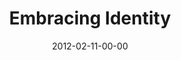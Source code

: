 ---
layout: message
category: message
series: "A Place at the Table"
title: "Embracing Identity"
date: 2012-02-11-00-00
message_id: 713
audio-description: "Chuck Mingo talks about how we view our identity&#58; as an abandoned orphan or treasured child of God."
audio: "http://www.crossroads.net/players/media/hq/placeatthetable_01.mp3"
audio-title: "Embracing Identity"
audio-duration: "42:42"
program-description: "A Place at the Table&#58; Week 1 Program"
program: "http://www.crossroads.net/players/media/hq/02_11-12_12Program.pdf"
program-title: "Embracing Identity"
video-description: "Chuck Mingo talks about how we view our identity&#58; as an abandoned orphan or treasured child of God."
video-title: "Embracing Identity"
video: "https://s3.amazonaws.com/crossroadsvideomessages/placeatthetable_01.mp4"
video-poster: "https://www.crossroads.net/uploadedfiles/placeattable_01_still.jpg"
---